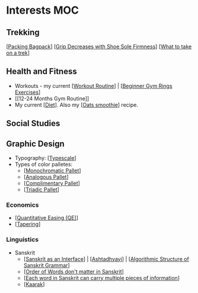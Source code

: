 # Interests MOC

## Trekking

[[Packing Bagpack]]
[[Grip Decreases with Shoe Sole Firmness]]
[[What to take on a trek]]

## Health and Fitness

- Workouts - my current [[Workout Routine]] | [[Beginner Gym Rings Exercises]]
- [[12-24 Months Gym Routine]]
- My current [[Diet]]. Also my [[Oats smoothie]] recipe.

## Social Studies

## Graphic Design

- Typography: [[Typescale]]
- Types of color palletes:
  - [[Monochromatic Pallet]]
  - [[Analogous Pallet]]
  - [[Complimentary Pallet]]
  - [[Triadic Pallet]]

### Economics

- [[Quantitative Easing (QE)]]
- [[Tapering]]
  
### Linguistics

- Sanskrit
  - [[Sanskrit as an Interface]] | [[Ashtadhyayi]] | [[Algorithmic Structure of Sanskrit Grammar]]
  - [[Order of Words don't matter in Sanskrit]]
  - [[Each word in Sanskrit can carry multiple pieces of information]]
  - [[Kaarak]]

[//begin]: # "Autogenerated link references for markdown compatibility"
[Packing Bagpack]: <Packing Bagpack.md> "Packing Bagpack"
[Grip Decreases with Shoe Sole Firmness]: <Grip Decreases with Shoe Sole Firmness.md> "Grip Decreases with Shoe Sole Firmness"
[What to take on a trek]: <What to take on a trek.md> "What to take on a trek"
[Workout Routine]: <Workout Routine.md> "Workout Routine"
[Beginner Gym Rings Exercises]: <Beginner Gym Rings Exercises.md> "Beginner Gym Rings Exercises"
[Diet]: Diet.md "Diet"
[Oats smoothie]: <Oats smoothie.md> "Oats smoothie Recipe"
[Typescale]: Typescale.md "Typescale"
[Monochromatic Pallet]: <Monochromatic Pallet.md> "Monochromatic Pallet"
[Analogous Pallet]: <Analogous Pallet.md> "Analogous Pallet"
[Complimentary Pallet]: <Complimentary Pallet.md> "Complimentary Pallet"
[Triadic Pallet]: <Triadic Pallet.md> "Triadic Pallet"
[Quantitative Easing (QE)]: <Quantitative Easing (QE).md> "Quantitative Easing (QE)"
[Tapering]: tapering.md "Tapering"
[Sanskrit as an Interface]: <Sanskrit as an Interface.md> "Sanskrit as an Interface"
[Ashtadhyayi]: Ashtadhyayi.md "Ashtadhyayi"
[Algorithmic Structure of Sanskrit Grammar]: <Algorithmic Structure of Sanskrit Grammar.md> "Algorithmic Structure of Sanskrit Grammar"
[Order of Words don't matter in Sanskrit]: <Order of Words don't matter in Sanskrit.md> "Order of Words don't matter in Sanskrit"
[Each word in Sanskrit can carry multiple pieces of information]: <Each word in Sanskrit can carry multiple pieces of information.md> "Each word in Sanskrit can carry multiple pieces of information"
[Kaarak]: Kaarak.md "Kaarak"
[//end]: # "Autogenerated link references"